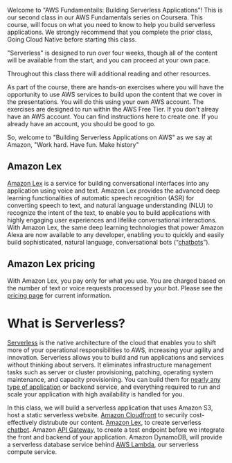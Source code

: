 
Welcome to "AWS Fundamentails: Building Serverless Applications"! This is our second class in our AWS Fundamentals series on Coursera. This course, will focus on what you need to know to help you build serverless applications. We strongly recommend that you complete the prior class, Going Cloud Native before starting this class.

"Serverless" is designed to run over four weeks, though all of the content will be available from the start, and you can proceed at your own pace.

Throughout this class there will additional reading and other resources.

As part of the course, there are hands-on exercises where you will have the opportunity to use AWS services to build upon the content that we cover in the presentations. You will do this using your own AWS account. The exercises are designed to run within the AWS Free Tier. If you don't alreay have an AWS account. You can find instructions here to create one. If you already have an account, you should be good to go.

So, welcome to "Building Serverless Applications on AWS" as we say at Amazon, "Work hard. Have fun. Make history"


## Amazon Lex

[Amazon Lex](https://docs.aws.amazon.com/lex/latest/dg/what-is.html) is a service for building conversational interfaces into any application using voice and text. Amazon Lex provides the advanced deep learning functionalities of automatic speech recognition (ASR) for converting speech to text, and natural language understanding (NLU) to recognize the intent of the text, to enable you to build applications with highly engaging user experiences and lifelike conversational interactions. With Amazon Lex, the same deep learning technologies that power Amazon Alexa are now available to any developer, enabling you to quickly and easily build sophisticated, natural language, conversational bots (“[chatbots](https://aws.amazon.com/what-is-a-chatbot/)”).


## Amazon Lex pricing

With Amazon Lex, you pay only for what you use. You are charged based on the number of text or voice requests processed by your bot. Please see the [pricing page](https://aws.amazon.com/lex/pricing/) for current information.


# What is Serverless?

[Serverless](https://aws.amazon.com/serverless/) is the native architecture of the cloud that enables you to shift more of your operational responsibilities to AWS, increasing your agility and innovation. Serverless allows you to build and run applications and services without thinking about servers. It eliminates infrastructure management tasks such as server or cluster provisioning, patching, operating system maintenance, and capacity provisioning. You can build them for [nearly any type of application](https://aws.amazon.com/serverless/#Serverless_Application_Use_Cases) or backend service, and everything required to run and scale your application with high availability is handled for you.

In this class, we will build a serverless application that uses Amazon S3, host a static serverless website. [Amazon Cloudfront](https://aws.amazon.com/cloudfront/) to securily cost-effectively distrubute our content. [Amazon Lex](https://aws.amazon.com/lex/), to create serverless [chatbot](https://aws.amazon.com/what-is-a-chatbot/). Amazon [API Gateway](https://aws.amazon.com/api-gateway/), to create a test endpoint before we integrate the front and backend of your application. Amazon DynamoDB, will provide a serverless database service behind [AWS Lambda](https://aws.amazon.com/lambda/), our serverless compute service.